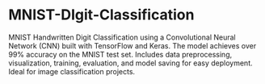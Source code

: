 # MNIST-DIgit-Classification
MNIST Handwritten Digit Classification using a Convolutional Neural Network (CNN) built with TensorFlow and Keras. The model achieves over 99% accuracy on the MNIST test set. Includes data preprocessing, visualization, training, evaluation, and model saving for easy deployment. Ideal for image classification projects.
